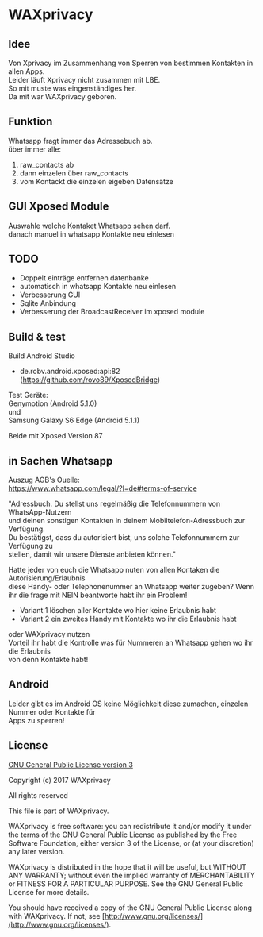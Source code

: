 # WAXprivacy

Idee
----
Von Xprivacy im Zusammenhang von Sperren von bestimmen Kontakten in allen Apps.<br>
Leider läuft Xprivacy nicht zusammen mit LBE.<br>
So mit muste was eingenständiges her.<br>
Da mit war WAXprivacy geboren.

Funktion
--------
Whatsapp fragt immer das Adressebuch ab.<br>
über immer alle: <br>
1. raw_contacts ab
2. dann einzelen über raw_contacts
3. vom Kontackt die einzelen eigeben Datensätze

GUI Xposed Module
----
Auswahle welche Kontaket Whatsapp sehen darf.<br>
danach manuel in whatsapp Kontakte neu einlesen

TODO
----
- Doppelt einträge entfernen datenbanke<br>
- automatisch in whatsapp Kontakte neu einlesen
- Verbesserung GUI
- Sqlite Anbindung
- Verbesserung der BroadcastReceiver im xposed module


Build & test
------------
Build Android Studio<br>
- de.robv.android.xposed:api:82 (https://github.com/rovo89/XposedBridge)

Test Geräte:<br>
Genymotion (Android 5.1.0)<br>
und<br>
Samsung Galaxy S6 Edge (Android 5.1.1)<br>

Beide mit Xposed Version 87


in Sachen Whatsapp
------------------
Auszug AGB's Ouelle:<br>
https://www.whatsapp.com/legal/?l=de#terms-of-service<br>

"Adressbuch. Du stellst uns regelmäßig die Telefonnummern von WhatsApp-Nutzern<br>
und deinen sonstigen Kontakten in deinem Mobiltelefon-Adressbuch zur Verfügung.<br>
Du bestätigst, dass du autorisiert bist, uns solche Telefonnummern zur Verfügung zu<br>
stellen, damit wir unsere Dienste anbieten können."<br>

Hatte jeder von euch die Whatsapp nuten von allen Kontaken die Autorisierung/Erlaubnis<br>
diese Handy- oder Telephonenummer an Whatsapp weiter zugeben?
Wenn ihr die frage mit NEIN beantworte habt ihr ein Problem!
- Variant 1 löschen aller Kontakte wo hier keine Erlaubnis habt
- Variant 2 ein zweites Handy mit Kontakte wo ihr die Erlaubnis habt

oder WAXprivacy nutzen<br>
Vorteil ihr habt die Kontrolle was für Nummeren an Whatsapp gehen wo ihr die Erlaubnis<br>
von denn Kontakte habt! 

Android
-------
Leider gibt es im Android OS keine Möglichkeit diese zumachen, einzelen Nummer oder Kontakte für<br>
Apps zu sperren!

License
-------

[GNU General Public License version 3](http://www.gnu.org/licenses/gpl.txt)

Copyright (c) 2017 WAXprivacy

All rights reserved

This file is part of WAXprivacy.

WAXprivacy is free software: you can redistribute it and/or modify
it under the terms of the GNU General Public License as published by
the Free Software Foundation, either version 3 of the License, or
(at your discretion) any later version.

WAXprivacy is distributed in the hope that it will be useful,
but WITHOUT ANY WARRANTY; without even the implied warranty of
MERCHANTABILITY or FITNESS FOR A PARTICULAR PURPOSE.  See the
GNU General Public License for more details.

You should have received a copy of the GNU General Public License
along with WAXprivacy.  If not, see [http://www.gnu.org/licenses/](http://www.gnu.org/licenses/).
